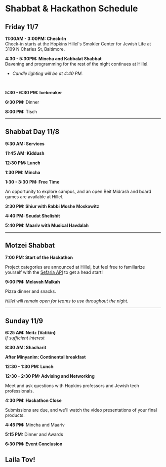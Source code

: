 # Shabbat & Hackathon Schedule

## Friday 11/7

**11:00AM - 3:00PM: Check-In**  
Check-in starts at the Hopkins Hillel's Smokler Center for Jewish Life at 3109 N Charles St, Baltimore.

**4:30 - 5:30PM: Mincha and Kabbalat Shabbat**  
Davening and programming for the rest of the night continues at Hillel.

- *Candle lighting will be at 4:40 PM.*
<br />

**5:30 - 6:30 PM: Icebreaker**  

**6:30 PM:** Dinner

**8:00 PM:**  Tisch

---

## Shabbat Day 11/8

**9:30 AM: Services** 

**11:45 AM: Kiddush** 

**12:30 PM: Lunch** 

**1:30 PM: Mincha** 

**1:30 - 3:30 PM: Free Time** 

An opportunity to explore campus, and an open Beit Midrash and board games are available at Hillel.

**3:30 PM: Shiur with Rabbi Moshe Moskowitz**  

**4:40 PM: Seudat Shelishit** 

**5:40 PM:  Maariv with Musical Havdalah**

---

## Motzei Shabbat

**7:00 PM: Start of the Hackathon**  

Project categories are announced at Hillel, but feel free to familiarize yourself with the [Sefaria API](https://developers.sefaria.org/reference/getting-started) to get a head start!

**9:00 PM: Melavah Malkah**  

Pizza dinner and snacks.

*Hillel will remain open for teams to use throughout the night.*

---

## Sunday 11/9

**6:25 AM: Neitz (Vatikin)**  
*If sufficient interest*

**8:30 AM: Shacharit** 

**After Minyanim: Continental breakfast**

**12:30 - 1:30 PM: Lunch** 

**12:30 - 2:30 PM: Advising and Networking**   

Meet and ask questions with Hopkins professors and Jewish tech professionals.

**4:30 PM: Hackathon Close** 

Submissions are due, and we'll watch the video presentations of your final products.

**4:45 PM:** Mincha and Maariv

**5:15 PM:** Dinner and Awards

**6:30 PM: Event Conclusion**

## Laila Tov!